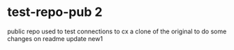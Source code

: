 # test-repo-pub 2
public repo used to test connections to cx
a clone of the original to do some changes on
readme update new1
